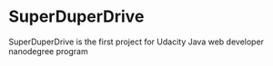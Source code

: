 # SuperDuperDrive
SuperDuperDrive is the first project for Udacity Java web developer nanodegree program
